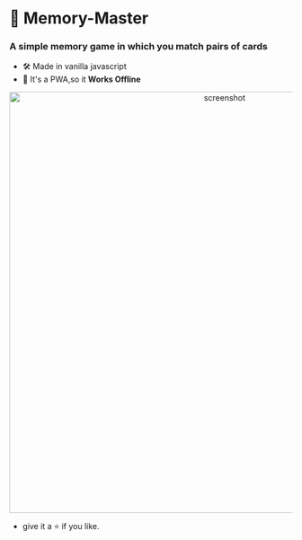 # 🧠 Memory-Master
### A simple memory game in which you match pairs of cards

- 🛠️ Made in vanilla javascript
- 📴 It's a PWA,so it **Works Offline**

<div align="center">
  <img src="https://i.imgur.com/zpE3vBB.png" alt="screenshot" align="center" width="750" />
</div>

- give it a ⭐ if you like.
